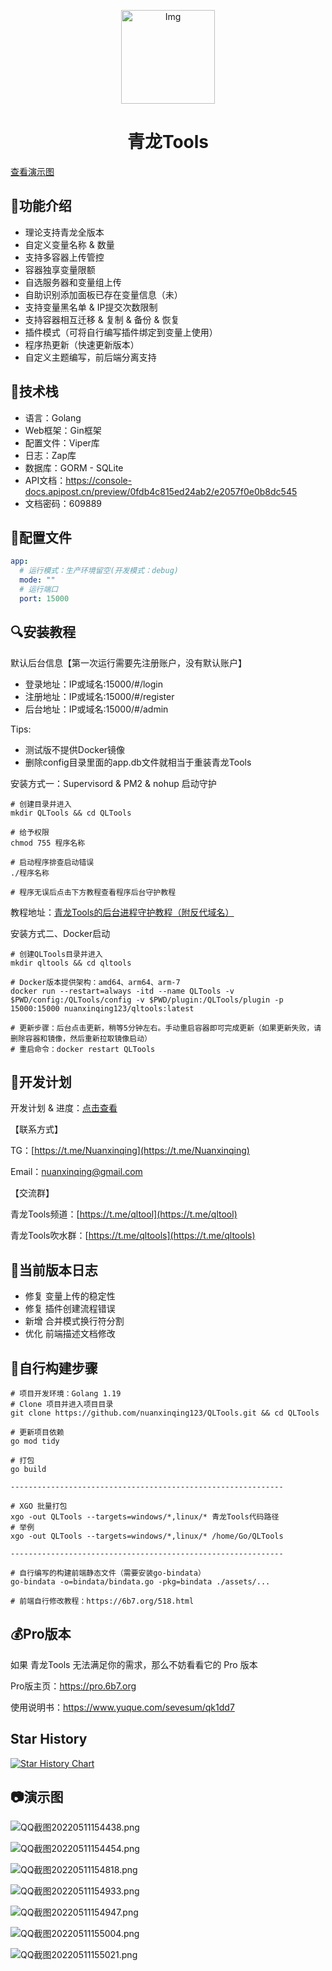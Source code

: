 <!--suppress HtmlDeprecatedAttribute -->
<p align="center">
  <a href="https://github.com/whyour/qinglong">
    <img width="150" src="https://z3.ax1x.com/2021/11/18/I7MpAe.png" alt="Img">
  </a>
</p>

<h1 align="center">青龙Tools</h1>
<p><a href="https://github.com/nuanxinqing123/QLTools#%E6%BC%94%E7%A4%BA%E5%9B%BE">查看演示图</a></p>

## 🍭功能介绍
- 理论支持青龙全版本
- 自定义变量名称 & 数量
- 支持多容器上传管控
- 容器独享变量限额
- 自选服务器和变量组上传
- 自助识别添加面板已存在变量信息（未）
- 支持变量黑名单 & IP提交次数限制
- 支持容器相互迁移 & 复制 & 备份 & 恢复
- 插件模式（可将自行编写插件绑定到变量上使用）
- 程序热更新（快速更新版本）
- 自定义主题编写，前后端分离支持

## 🍳技术栈
- 语言：Golang
- Web框架：Gin框架
- 配置文件：Viper库
- 日志：Zap库
- 数据库：GORM - SQLite
- API文档：https://console-docs.apipost.cn/preview/0fdb4c815ed24ab2/e2057f0e0b8dc545
- 文档密码：609889

## 🧸配置文件
```yaml
app:
  # 运行模式：生产环境留空(开发模式：debug)
  mode: ""
  # 运行端口
  port: 15000
```

## 🔍安装教程
默认后台信息【第一次运行需要先注册账户，没有默认账户】
- 登录地址：IP或域名:15000/#/login
- 注册地址：IP或域名:15000/#/register
- 后台地址：IP或域名:15000/#/admin

Tips: 
- 测试版不提供Docker镜像 
- 删除config目录里面的app.db文件就相当于重装青龙Tools

安装方式一：Supervisord & PM2 & nohup 启动守护
```shell
# 创建目录并进入
mkdir QLTools && cd QLTools

# 给予权限
chmod 755 程序名称

# 启动程序排查启动错误
./程序名称

# 程序无误后点击下方教程查看程序后台守护教程
```

教程地址：[青龙Tools的后台进程守护教程（附反代域名）](https://6b7.org/460.html)

安装方式二、Docker启动
```shell
# 创建QLTools目录并进入
mkdir qltools && cd qltools

# Docker版本提供架构：amd64、arm64、arm-7
docker run --restart=always -itd --name QLTools -v $PWD/config:/QLTools/config -v $PWD/plugin:/QLTools/plugin -p 15000:15000 nuanxinqing123/qltools:latest

# 更新步骤：后台点击更新，稍等5分钟左右。手动重启容器即可完成更新（如果更新失败，请删除容器和镜像，然后重新拉取镜像启动）
# 重启命令：docker restart QLTools
```

## 🎯开发计划

开发计划 & 进度：[点击查看](https://web.banlikanban.com/kanban/626f9b4c6ade1220282ac551)

【联系方式】

TG：[https://t.me/Nuanxinqing](https://t.me/Nuanxinqing)

Email：nuanxinqing@gmail.com

【交流群】

青龙Tools频道：[https://t.me/qltool](https://t.me/qltool)

青龙Tools吹水群：[https://t.me/qltools](https://t.me/qltools)

## 🧩当前版本日志

- 修复 变量上传的稳定性
- 修复 插件创建流程错误
- 新增 合并模式换行符分割
- 优化 前端描述文档修改

## 📔自行构建步骤
```shell
# 项目开发环境：Golang 1.19
# Clone 项目并进入项目目录
git clone https://github.com/nuanxinqing123/QLTools.git && cd QLTools

# 更新项目依赖
go mod tidy

# 打包
go build

-------------------------------------------------------------

# XGO 批量打包
xgo -out QLTools --targets=windows/*,linux/* 青龙Tools代码路径
# 举例
xgo -out QLTools --targets=windows/*,linux/* /home/Go/QLTools

-------------------------------------------------------------

# 自行编写的构建前端静态文件（需要安装go-bindata）
go-bindata -o=bindata/bindata.go -pkg=bindata ./assets/...

# 前端自行修改教程：https://6b7.org/518.html
```

## 💰Pro版本
如果 青龙Tools 无法满足你的需求，那么不妨看看它的 Pro 版本

Pro版主页：https://pro.6b7.org

使用说明书：https://www.yuque.com/sevesum/qk1dd7

## Star History

[![Star History Chart](https://api.star-history.com/svg?repos=nuanxinqing123/QLTools&type=Date)](https://star-history.com/#nuanxinqing123/QLTools&Date)

## 📷演示图

![QQ截图20220511154438.png](https://pic.6b7.xyz/2022/05/11/25a5e41170f5f.png)

![QQ截图20220511154454.png](https://pic.6b7.xyz/2022/05/11/3f13f15d25b46.png)

![QQ截图20220511154818.png](https://pic.6b7.xyz/2022/05/11/e41ea41542307.png)

![QQ截图20220511154933.png](https://pic.6b7.xyz/2022/05/11/40f36ef85f79d.png)

![QQ截图20220511154947.png](https://pic.6b7.xyz/2022/05/11/347a5fd9b12f2.png)

![QQ截图20220511155004.png](https://pic.6b7.xyz/2022/05/11/3c3c339fa3b82.png)

![QQ截图20220511155021.png](https://pic.6b7.xyz/2022/05/11/4fe5dab516d93.png)



